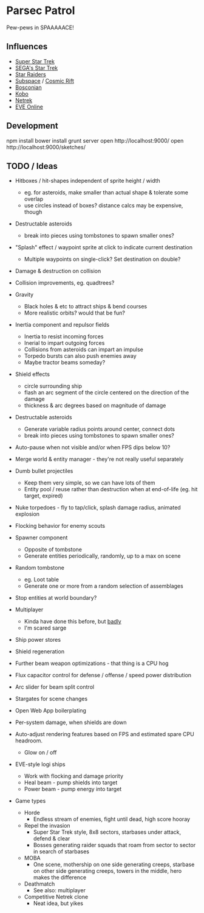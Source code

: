 # Parsec Patrol

Pew-pews in SPAAAAACE!

## Influences

* [Super Star Trek](http://en.wikipedia.org/wiki/Star_Trek_%28text_game%29)
* [SEGA's Star Trek](http://www.youtube.com/watch?v=u28eDfO8SqU)
* [Star Raiders](http://en.wikipedia.org/wiki/Star_Raiders)
* [Subspace](http://en.wikipedia.org/wiki/SubSpace_%28video_game%29) / [Cosmic Rift](http://en.wikipedia.org/wiki/Cosmic_Rift)
* [Bosconian](http://en.wikipedia.org/wiki/Bosconian)
* [Kobo](http://www.olofson.net/kobodl/)
* [Netrek](http://www.netrek.org/)
* [EVE Online](http://www.eveonline.com/)

## Development

npm install
bower install
grunt server
open http://localhost:9000/
open http://localhost:9000/sketches/

## TODO / Ideas

* Hitboxes / hit-shapes independent of sprite height / width
    * eg. for asteroids, make smaller than actual shape & tolerate some overlap
    * use circles instead of boxes? distance calcs may be expensive, though

* Destructable asteroids 
    * break into pieces using tombstones to spawn smaller ones?

* "Splash" effect / waypoint sprite at click to indicate current destination
    * Multiple waypoints on single-click? Set destination on double?

* Damage & destruction on collision

* Collision improvements, eg. quadtrees?

* Gravity
    * Black holes & etc to attract ships & bend courses
    * More realistic orbits? would that be fun?

* Inertia component and repulsor fields
    * Inertia to resist incoming forces
    * Inerial to impart outgoing forces
    * Collisions from asteroids can impart an impulse
    * Torpedo bursts can also push enemies away
    * Maybe tractor beams someday?

* Shield effects
    * circle surrounding ship
    * flash an arc segment of the circle centered on the direction of the damage
    * thickness & arc degrees based on magnitude of damage

* Destructable asteroids 
    * Generate variable radius points around center, connect dots
    * break into pieces using tombstones to spawn smaller ones?

* Auto-pause when not visible and/or when FPS dips below 10?

* Merge world & entity manager - they're not really useful separately

* Dumb bullet projectiles
    * Keep them very simple, so we can have lots of them
    * Entity pool / reuse rather than destruction when at end-of-life (eg. hit
      target, expired)

* Nuke torpedoes - fly to tap/click, splash damage radius, animated explosion

* Flocking behavior for enemy scouts

* Spawner component
    * Opposite of tombstone
    * Generate entities periodically, randomly, up to a max on scene

* Random tombstone
    * eg. Loot table
    * Generate one or more from a random selection of assemblages

* Stop entities at world boundary?

* Multiplayer
    * Kinda have done this before, but [badly](https://github.com/lmorchard/webtrek)
    * I'm scared sarge

* Ship power stores

* Shield regeneration

* Further beam weapon optimizations - that thing is a CPU hog

* Flux capacitor control for defense / offense / speed power distribution

* Arc slider for beam split control

* Stargates for scene changes

* Open Web App boilerplating

* Per-system damage, when shields are down

* Auto-adjust rendering features based on FPS and estimated spare CPU headroom.
    * Glow on / off

* EVE-style logi ships
    * Work with flocking and damage priority
    * Heal beam - pump shields into target
    * Power beam - pump energy into target

* Game types
    * Horde
        * Endless stream of enemies, fight until dead, high score hooray
    * Repel the invasion
        * Super Star Trek style, 8x8 sectors, starbases under attack, defend & clear 
        * Bosses generating raider squads that roam from sector to sector in
          search of starbases
    * MOBA
        * One scene, mothership on one side generating creeps, starbase on
          other side generating creeps, towers in the middle, hero makes the
          difference
    * Deathmatch
        * See also: multiplayer
    * Competitive Netrek clone
        * Neat idea, but yikes
